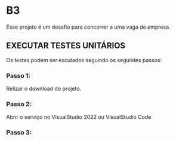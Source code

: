 # B3
Esse projeto é um desafio para concorrer a uma vaga de empresa.

## EXECUTAR TESTES UNITÁRIOS

Os testes podem ser excutados seguindo os seguintes passos:

### Passo 1:

Relizar o download do projeto.

### Passo 2:

Abrir o serviço no VisualStudio 2022 ou VisualStudio Code

### Passo 3:
